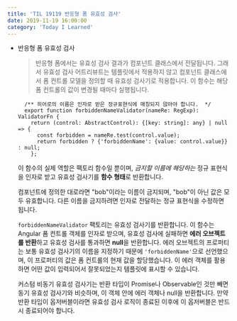 ```yaml
---
title: 'TIL 19119 반응형 폼 유효성 검사'
date: 2019-11-19 16:00:00
category: 'Today I Learned'
---
```




- 반응형 폼 유효성 검사

  > 반응형 폼에서는 유효성 검사 결과가 컴포넌트 클래스에서 전달됩니다. 그래서 유효성 검사 어트리뷰트는 템플릿에서 적용하지 않고 컴포넌트 클래스에서 폼 컨트롤 모델을 정의할 때 유효성 검사기로 적용합니다. 이 함수는 해당 폼 컨트롤의 값이 변경될 때마다 실행됩니다.

  ```
    /** 히어로의 이름은 인자로 받은 정규표현식에 매칭되지 않아야 합니다.  */
    export function forbiddenNameValidator(nameRe: RegExp): ValidatorFn {
      return (control: AbstractControl): {[key: string]: any} | null => {
        const forbidden = nameRe.test(control.value);
        return forbidden ? {'forbiddenName': {value: control.value}} : null;
      };
  ```

  이 함수의 실제 역할은 팩토리 함수일 뿐이며, *금지할 이름에 해당하는* 정규 표현식을 인자로 받고 유효성 검사기를 **함수 형태**로 반환합니다.

  컴포넌트에 정의한 대로라면 "bob"이라는 이름이 금지되며, "bob"이 아닌 값은 모두 유효합니다. 다른 이름을 금지하려면 인자로 전달하는 정규 표현식을 수정하면 됩니다.

  `forbiddenNameValidator` 팩토리는 유효성 검사기를 반환합니다. 이 함수는 Angular 폼 컨트롤 객체를 인자로 받으며, 유효성 검사에 실패하면 **에러 오브젝트를 반환**하고 유효성 검사를 통과하면 **null**을 반환합니다. 에러 오브젝트의 프로퍼티는 보통 유효성 검사기의 이름을 지정하기 때문에 `'forbiddenName'`으로 선언했으며, 이 프로퍼티의 값은 폼 컨트롤의 현재 값을 할당했습니다. 이 에러 객체를 활용하면 어떤 값이 입력되어서 잘못되었는지 템플릿에 표시할 수 있습니다.

  커스텀 비동기 유효성 검사기는 반환 타입이 Promise나 Observable인 것만 빼면 동기 유효성 검사기와 비슷하며, 이 객체 안에 에러 객체나 null을 반환합니다. 만약 반환 타입이 옵저버블이라면 유효성 검사 로직이 종료된 이후에 이 옵저버블은 반드시 종료되어야 합니다.